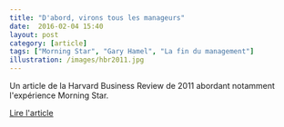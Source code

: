 ```yaml
---
title: "D'abord, virons tous les manageurs"
date:  2016-02-04 15:40
layout: post
category: [article]
tags: ["Morning Star", "Gary Hamel", "La fin du management"]
illustration: /images/hbr2011.jpg
---
```


Un article de la Harvard Business Review de 2011 abordant notamment l'expérience Morning Star.

[Lire l'article](https://hbr.org/2011/12/first-lets-fire-all-the-managers)
